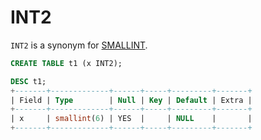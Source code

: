 # INT2

`INT2` is a synonym for [SMALLINT](/columns-storage-engines-and-plugins/data-types/data-types-numeric-data-types/smallint).

```sql
CREATE TABLE t1 (x INT2);

DESC t1;
+-------+-------------+------+-----+---------+-------+
| Field | Type        | Null | Key | Default | Extra |
+-------+-------------+------+-----+---------+-------+
| x     | smallint(6) | YES  |     | NULL    |       |
+-------+-------------+------+-----+---------+-------+
```